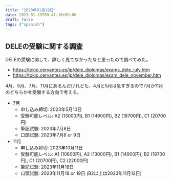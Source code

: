 ```yaml
---
title: "2023年01月19日"
date: 2023-01-19T09:41:16+09:00
draft: false
tags: ["spanish"]
---
```


## DELEの受験に関する調査

DELEの受験に関して、詳しく見てなかったなと思ったので調べてみた。

* <https://tokio.cervantes.es/jp/dele_diplomas/exams_dele_july.htm>
* <https://tokio.cervantes.es/jp/dele_diplomas/exam_dele_november.htm>

4月、5月、7月、11月にあるんだけれども、4月と5月は急すぎるので7月か11月のどちらかを受験する方向で考える。

* 7月
  * 申し込み締切: 2023年5月10日
  * 受験可能レベル: A2 (13000円), B1 (14900円), B2 (18700円), C1 (20700円)
  * 筆記試験: 2023年7月8日
  * 口頭試験: 2023年7月8 or 9日
* 11月
  * 申し込み締切: 2023年10月11日
  * 受験可能レベル: A1 (10800円), A2 (13000円), B1 (14900円), B2 (18700円), C1 (20700円), C2 (22000円)
  * 筆記試験: 2023年11月18日
  * 口頭試験: 2023年11月18 or 19日 (B2以上は2023年11月12日)
